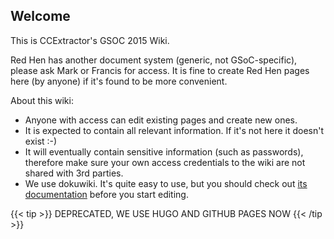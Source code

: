 Welcome
-------

This is CCExtractor's GSOC 2015 Wiki.

Red Hen has another document system (generic, not GSoC-specific), please
ask Mark or Francis for access. It is fine to create Red Hen pages here
(by anyone) if it's found to be more convenient.

About this wiki:

-   Anyone with access can edit existing pages and create new ones.
-   It is expected to contain all relevant information. If it's not
    here it doesn't exist :-)
-   It will eventually contain sensitive information (such as
    passwords), therefore make sure your own access credentials to the
    wiki are not shared with 3rd parties.
-   We use dokuwiki. It's quite easy to use, but you should check out
    [its
    documentation](http://gsocwiki.ccextractor.org/doku.php?id=wiki:syntax)
    before you start editing.

{{< tip >}}
DEPRECATED, WE USE HUGO AND GITHUB PAGES NOW
{{< /tip >}}